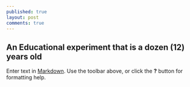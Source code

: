 ```yaml
---
published: true
layout: post
comments: true
---
```

## An Educational experiment that is a dozen (12) years old

Enter text in [Markdown](http://daringfireball.net/projects/markdown/). Use the toolbar above, or click the **?** button for formatting help.
